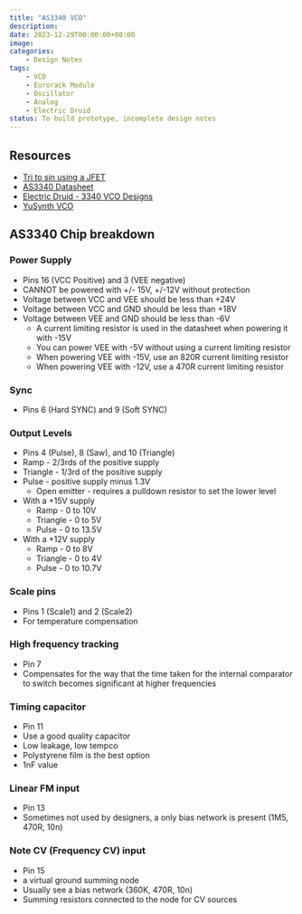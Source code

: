```yaml
---
title: "AS3340 VCO"
description: 
date: 2023-12-29T00:00:00+08:00
image: 
categories:
    - Design Notes
tags:
    - VCO
    - Eurorack Module
    - Oscillator
    - Analog
    - Electric Druid
status: To build prototype, incomplete design notes
---
```


## Resources

- [Tri to sin using a JFET](https://www.timstinchcombe.co.uk/index.php?pge=trisin)
- [AS3340 Datasheet](http://www.alfarzpp.lv/eng/sc/AS3340.pdf)
- [Electric Druid - 3340 VCO Designs](https://electricdruid.net/cem3340-vco-voltage-controlled-oscillator-designs/)
- [YuSynth VCO](https://yusynth.net/Modular/EN/VCO/index.html)
  
## AS3340 Chip breakdown

### Power Supply

- Pins 16 (VCC Positive) and 3 (VEE negative)
- CANNOT be powered with +/- 15V, +/-12V without protection
- Voltage between VCC and VEE should be less than +24V
- Voltage between VCC and GND should be less than +18V
- Voltage between VEE and GND should be less than -6V
  - A current limiting resistor is used in the datasheet when powering it with -15V
  - You can power VEE with -5V without using a current limiting resistor
  - When powering VEE with -15V, use an 820R current limiting resistor
  - When powering VEE with -12V, use a 470R current limiting resistor

### Sync

- Pins 6 (Hard SYNC) and 9 (Soft SYNC)

### Output Levels

- Pins 4 (Pulse), 8 (Saw), and 10 (Triangle)
- Ramp - 2/3rds of the positive supply
- Triangle - 1/3rd of the positive supply
- Pulse - positive supply minus 1.3V
  - Open emitter - requires a pulldown resistor to set the lower level
- With a +15V supply
  - Ramp - 0 to 10V
  - Triangle - 0 to 5V
  - Pulse - 0 to 13.5V
- With a +12V supply
  - Ramp - 0 to 8V
  - Triangle - 0 to 4V
  - Pulse - 0 to 10.7V

### Scale pins

- Pins 1 (Scale1) and 2 (Scale2)
- For temperature compensation

### High frequency tracking

- Pin 7
- Compensates for the way that the time taken for the internal comparator to switch becomes significant at higher frequencies

### Timing capacitor

- Pin 11
- Use a good quality capacitor
- Low leakage, low tempco
- Polystyrene film is the best option
- 1nF value

### Linear FM input

- Pin 13
- Sometimes not used by designers, a only bias network is present (1M5, 470R, 10n)

### Note CV (Frequency CV) input

- Pin 15
- a virtual ground summing node
- Usually see a bias network (360K, 470R, 10n)
- Summing resistors connected to the node for CV sources
